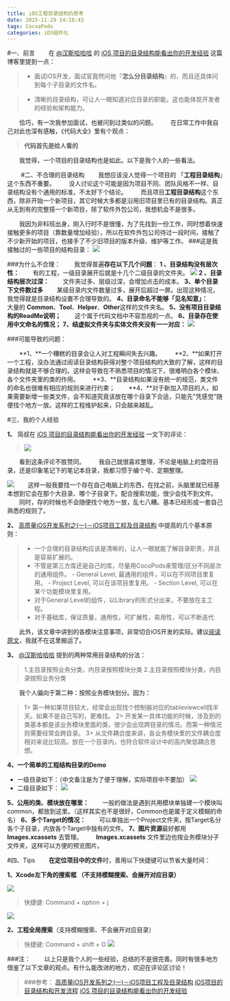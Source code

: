 ```yaml
---
title: iOS工程目录结构的思考
date: 2015-11-29 14:18:43
tags: CocoaPods
categories: iOS组件化
---
```

<meta name="referrer" content="no-referrer" />

#一、前言
  在 [@汉斯哈哈哈](http://www.jianshu.com/users/368a8cd349af/latest_articles) 的 [iOS 项目的目录结构能看出你的开发经验](http://www.jianshu.com/p/77a948bcbc38) 这篇博客里提到一点：
> - 面试iOS开发，面试官竟然问他『**怎么分目录结构**』的，而且还具体问到每个子目录的文件名。

> - 清晰的目录结构，可让人一眼知道对应目录的职能，这也能体现开发者的经验和架构能力。

  恰巧，有一次我参加面试，也被问到过类似的问题。
  在日常工作中我自己对此也深有感触，《代码大全》里有个观点：
> **代码首先是给人看的**

  我觉得，一个项目的目录结构也是如此。以下是我个人的一些看法。

  
#二、不合理的目录结构
  我想应该没人觉得一个项目的 「**工程目录结构**」这个东西不重要。
  没人讨论这个可能是因为项目不同、团队风格不一样、目录结构没有个通用的标准，不太好下个结论。
  而且项目**工程目录结构**这个东西，除非开始一个新项目，其它时候大多都是沿用旧项目里已有的目录结构。真正从无到有的完整搭一个新项目，除了软件外包公司，我想机会不是很多。

  我因为非科班出身，刚入行时不是很懂，为了先找到一份工作，同时想着快速接触更多的项目（靠数量增加经验），所以在软件外包公司待过一段时间，接触了不少新开始的项目，也接手了不少旧项目的版本升级、维护等工作。
###这是我接触过的一些项目的结构目录：
![](http://upload-images.jianshu.io/upload_images/332029-9184199c95735d49.png?imageMogr2/auto-orient/strip%7CimageView2/2/w/1240)

###为什么不合理：
  我觉得普遍**存在以下几个问题**：
**1 、目录结构没有层次性：**
  有的工程，一级目录展开后就是十几个二级目录的文件夹。
![](http://upload-images.jianshu.io/upload_images/332029-a4cca08c1fe89985.png?imageMogr2/auto-orient/strip%7CimageView2/2/w/1240)
**2 、目录结构层次过深：**
  文件夹过多、层级过深，会增加点击的成本。
**3、单个目录下文件数过多**
  某级目录内文件数量过多，展开后超过一屏。出现这种情况，我觉得就是目录结构设置不合理导致的。
**4、目录命名不能够「见名知意」：**
  大量的 **Common**、**Tool**、**Helper**、**Other**这样的文件夹名。
**5、没有项目目录结构的ReadMe说明；**
  这个属于代码文档中不容忽视的一点。
**6、目录存在使用中文命名的情况；**
**7、结虚拟文件夹与实体文件夹没有一一对应：**
![](http://upload-images.jianshu.io/upload_images/332029-c642553bee09d282.png?imageMogr2/auto-orient/strip%7CimageView2/2/w/1240)

###可能导致的问题：

  **1、**一个糟糕的目录会让人对工程瞬间失去兴趣。
  **2、**如果打开一个工程，没办法通过阅读目录结构获得对整个项目结构的大致的了解，这样的目录结构就是不够合理的。这样会导致在不熟悉项目的情况下，很难明白各个模块、各个文件夹里的类的作用。
  **3、**目录结构如果没有统一的规范，类文件的命名也很难有相应的规则来进行约束；
  **4、**对于新加入项目的人，如果需要新增一些类文件，会不知道究竟该放在哪个目录下合适，只能先"凭感觉"随便找个地方一放。这样的工程维护起来，只会越来越乱。


#三、我的个人经验

**1、** 简叔在 [iOS 项目的目录结构能看出你的开发经验](http://www.jianshu.com/p/77a948bcbc38) 一文下的评论：
> ![](http://upload-images.jianshu.io/upload_images/332029-ef0bc5110921e153.png?imageMogr2/auto-orient/strip%7CimageView2/2/w/1240)

  看到这条评论不胜赞同。
  我自己就很喜欢整理，不论是电脑上的盘符目录，还是印象笔记下的笔记本目录，我都习惯于编个号、定期整理。

![](http://upload-images.jianshu.io/upload_images/332029-296141c755a00794.png?imageMogr2/auto-orient/strip%7CimageView2/2/w/1240)
  这样一般我要找一个存在自己电脑上的东西，在找之前，头脑里就已经基本想到它会在那个大目录、哪个子目录下。配合搜索功能，很少会找不到文件。
  同时，存的时候也不会随便找个地方一放，乱七八糟。基本已经形成一套自己熟悉的规则了。

**2、** [高质量iOS开发系列之(一)－iOS项目工程及目录结构](http://mtydev.net/?p=1) 中提高的几个基本原则：
> - 一个合理的目录结构应该是清晰的，让人一眼就能了解目录职责，并且是容易扩展的。
> - 不管是第三方库还是自己的库，尽量用CocoPods来管理/区分不同层次的通用组件。
    - General Level, 最通用的组件，可以在不同项目里复用。
    - Project Level, 可以在该项目里复用。
    - Section Level, 可以在某个功能模块里复用。
> - 对于General Level的组件，以Library的形式分出来，不要放在主工程。
> - 对于基础库，保证质量，通用性，可扩展性，易用性，可以不断迭代

  此外，该文章中讲到的各模块注意事项，非常切合iOS开发的实际。建议[阅读原文](http://mtydev.net/?p=1)，我就不在这里搬运了。

**3、**  [@汉斯哈哈哈](http://www.jianshu.com/users/368a8cd349af/latest_articles) 提到的两种常用目录结构的分法：
>1.主目录按照业务分类，内目录按照模块分类
>2.主目录按照模块分类，内目录按照业务分类

  我个人偏向于第二种：按照业务模块划分。因为：
> 1> 第一种如果项目较大，经常会出现找个控制器对应的tableviewcell找半天。如果不是自己写的，更难找。
2> 开发某一具体功能的时候，涉及到的类基本都是该业务模块里面的类，很少会出现跨目录的情况。而第一种情况则需要经常会跨目录。
3> 从文件耦合度来讲，各业务模块里的文件耦合度相对来说比较高。放在一个目录内，也符合软件设计中的高内聚低耦合思想。


**4、一个简单的工程结构目录的Demo**
- 一级目录如下：（中文备注是为了便于理解，实际项目中不要加）
![](http://upload-images.jianshu.io/upload_images/332029-908a1195b32b770e.png?imageMogr2/auto-orient/strip%7CimageView2/2/w/1240)
- 二级目录如下：
![](http://upload-images.jianshu.io/upload_images/332029-63f11bd45bc0c94f.png?imageMogr2/auto-orient/strip%7CimageView2/2/w/1240)

**5、公用的类、模块放在哪里：**
  一般的做法是遇到共用模块单独建一个模块叫common，都放到这里。（这样其实也不是很好，Common也是属于定义模糊的命名）
**6、多个Target的情况：**
  可以单独出一个Project文件夹，按Target名分各个子目录，内放各个Target中独有的文件。
**7、图片资源**最好都用 **Images.xcassets** 去管理。
  **Images.xcassets** 文件里边也按业务模块分子文件夹，这样可以方便的预览图片。


#四、Tips
  **在定位项目中的文件**时，善用以下快捷键可以节省大量时间：

**1、Xcode左下角的搜索框 （不支持模糊搜索、会展开对应目录）**

![](http://upload-images.jianshu.io/upload_images/332029-c747563290d2b596.png?imageMogr2/auto-orient/strip%7CimageView2/2/w/1240)
> 快捷键: Command + option + j

![](http://upload-images.jianshu.io/upload_images/332029-7705e2a055900eb8.png?imageMogr2/auto-orient/strip%7CimageView2/2/w/1240)

**2、工程全局搜索**（支持模糊搜索、不会展开对应目录）
> 快捷键: Command + shift + O
![](http://upload-images.jianshu.io/upload_images/332029-56a1f25146ea0cba.png?imageMogr2/auto-orient/strip%7CimageView2/2/w/1240)

###注：
  以上只是我个人的一些经验，总结的不是很完善。同时有很多地方借鉴了以下文章的观点。有什么能改进的地方，欢迎在评论区讨论！

>###参考：
>[高质量iOS开发系列之(一)－iOS项目工程及目录结构](http://mtydev.net/?p=1)
>[iOS项目的目录结构和开发流程](http://limboy.me/ios/2013/09/23/build-ios-application.html)
>[iOS 项目的目录结构能看出你的开发经验](http://www.jianshu.com/p/77a948bcbc38)
